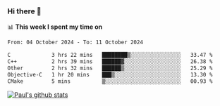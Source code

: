 ### Hi there 👋

📊 **This week I spent my time on**
<!--START_SECTION:waka-->

```txt
From: 04 October 2024 - To: 11 October 2024

C             3 hrs 22 mins   ████████▒░░░░░░░░░░░░░░░░   33.47 %
C++           2 hrs 39 mins   ██████▓░░░░░░░░░░░░░░░░░░   26.38 %
Other         2 hrs 32 mins   ██████▒░░░░░░░░░░░░░░░░░░   25.29 %
Objective-C   1 hr 20 mins    ███▒░░░░░░░░░░░░░░░░░░░░░   13.30 %
CMake         5 mins          ▒░░░░░░░░░░░░░░░░░░░░░░░░   00.93 %
```

<!--END_SECTION:waka-->


[![Paul's github stats](https://github-readme-stats.vercel.app/api?username=mickeyouyou&theme=dracula&show_icons=true)](https://github.com/anuraghazra/github-readme-stats)
